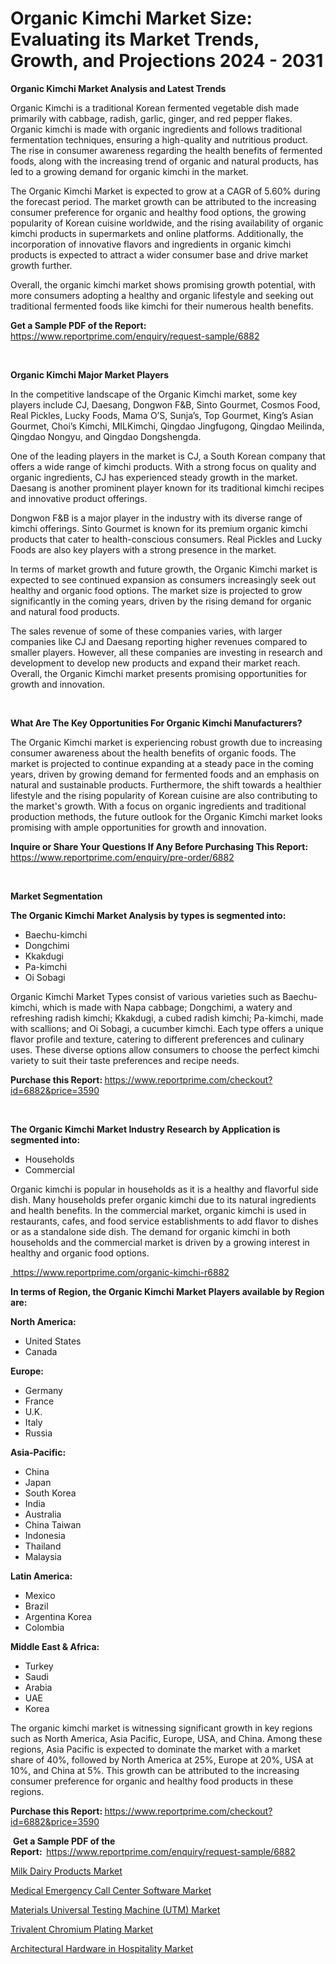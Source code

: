 <p><h1>Organic Kimchi Market Size: Evaluating its Market Trends, Growth, and Projections 2024 - 2031</h1></p><p><strong>Organic Kimchi Market Analysis and Latest Trends</strong></p>
<p><p>Organic Kimchi is a traditional Korean fermented vegetable dish made primarily with cabbage, radish, garlic, ginger, and red pepper flakes. Organic kimchi is made with organic ingredients and follows traditional fermentation techniques, ensuring a high-quality and nutritious product. The rise in consumer awareness regarding the health benefits of fermented foods, along with the increasing trend of organic and natural products, has led to a growing demand for organic kimchi in the market.</p><p>The Organic Kimchi Market is expected to grow at a CAGR of 5.60% during the forecast period. The market growth can be attributed to the increasing consumer preference for organic and healthy food options, the growing popularity of Korean cuisine worldwide, and the rising availability of organic kimchi products in supermarkets and online platforms. Additionally, the incorporation of innovative flavors and ingredients in organic kimchi products is expected to attract a wider consumer base and drive market growth further.</p><p>Overall, the organic kimchi market shows promising growth potential, with more consumers adopting a healthy and organic lifestyle and seeking out traditional fermented foods like kimchi for their numerous health benefits.</p></p>
<p><strong>Get a Sample PDF of the Report:&nbsp;</strong> <a href="https://www.reportprime.com/enquiry/request-sample/6882">https://www.reportprime.com/enquiry/request-sample/6882</a></p>
<p>&nbsp;</p>
<p><strong>Organic Kimchi Major Market Players</strong></p>
<p><p>In the competitive landscape of the Organic Kimchi market, some key players include CJ, Daesang, Dongwon F&B, Sinto Gourmet, Cosmos Food, Real Pickles, Lucky Foods, Mama O’S, Sunja’s, Top Gourmet, King’s Asian Gourmet, Choi’s Kimchi, MILKimchi, Qingdao Jingfugong, Qingdao Meilinda, Qingdao Nongyu, and Qingdao Dongshengda.</p><p>One of the leading players in the market is CJ, a South Korean company that offers a wide range of kimchi products. With a strong focus on quality and organic ingredients, CJ has experienced steady growth in the market. Daesang is another prominent player known for its traditional kimchi recipes and innovative product offerings.</p><p>Dongwon F&B is a major player in the industry with its diverse range of kimchi offerings. Sinto Gourmet is known for its premium organic kimchi products that cater to health-conscious consumers. Real Pickles and Lucky Foods are also key players with a strong presence in the market.</p><p>In terms of market growth and future growth, the Organic Kimchi market is expected to see continued expansion as consumers increasingly seek out healthy and organic food options. The market size is projected to grow significantly in the coming years, driven by the rising demand for organic and natural food products.</p><p>The sales revenue of some of these companies varies, with larger companies like CJ and Daesang reporting higher revenues compared to smaller players. However, all these companies are investing in research and development to develop new products and expand their market reach. Overall, the Organic Kimchi market presents promising opportunities for growth and innovation.</p></p>
<p>&nbsp;</p>
<p><strong>What Are The Key Opportunities For Organic Kimchi Manufacturers?</strong></p>
<p><p>The Organic Kimchi market is experiencing robust growth due to increasing consumer awareness about the health benefits of organic foods. The market is projected to continue expanding at a steady pace in the coming years, driven by growing demand for fermented foods and an emphasis on natural and sustainable products. Furthermore, the shift towards a healthier lifestyle and the rising popularity of Korean cuisine are also contributing to the market's growth. With a focus on organic ingredients and traditional production methods, the future outlook for the Organic Kimchi market looks promising with ample opportunities for growth and innovation.</p></p>
<p><strong>Inquire or Share Your Questions If Any Before Purchasing This Report:</strong> <a href="https://www.reportprime.com/enquiry/pre-order/6882">https://www.reportprime.com/enquiry/pre-order/6882</a></p>
<p>&nbsp;</p>
<p><strong>Market Segmentation</strong></p>
<p><strong>The Organic Kimchi Market Analysis by types is segmented into:</strong></p>
<p><ul><li>Baechu-kimchi</li><li>Dongchimi</li><li>Kkakdugi</li><li>Pa-kimchi</li><li>Oi Sobagi</li></ul></p>
<p><p>Organic Kimchi Market Types consist of various varieties such as Baechu-kimchi, which is made with Napa cabbage; Dongchimi, a watery and refreshing radish kimchi; Kkakdugi, a cubed radish kimchi; Pa-kimchi, made with scallions; and Oi Sobagi, a cucumber kimchi. Each type offers a unique flavor profile and texture, catering to different preferences and culinary uses. These diverse options allow consumers to choose the perfect kimchi variety to suit their taste preferences and recipe needs.</p></p>
<p><strong>Purchase this Report:&nbsp;</strong><a href="https://www.reportprime.com/checkout?id=6882&price=3590">https://www.reportprime.com/checkout?id=6882&price=3590</a></p>
<p>&nbsp;</p>
<p><strong>The Organic Kimchi Market Industry Research by Application is segmented into:</strong></p>
<p><ul><li>Households</li><li>Commercial</li></ul></p>
<p><p>Organic kimchi is popular in households as it is a healthy and flavorful side dish. Many households prefer organic kimchi due to its natural ingredients and health benefits. In the commercial market, organic kimchi is used in restaurants, cafes, and food service establishments to add flavor to dishes or as a standalone side dish. The demand for organic kimchi in both households and the commercial market is driven by a growing interest in healthy and organic food options.</p></p>
<p><a href="https://www.reportprime.com/organic-kimchi-r6882">&nbsp;https://www.reportprime.com/organic-kimchi-r6882</a></p>
<p><strong>In terms of Region, the Organic Kimchi Market Players available by Region are:</strong></p>
<p>
    <p> <strong> North America: </strong>
        <ul>
            <li>United States</li>
            <li>Canada</li>
        </ul>
        </p> 
    <p> <strong> Europe: </strong>
        <ul>
            <li>Germany</li>
            <li>France</li>
            <li>U.K.</li>
            <li>Italy</li>
            <li>Russia</li>
        </ul>
        </p> 
    <p> <strong> Asia-Pacific: </strong>
        <ul>
            <li>China</li>
            <li>Japan</li>
            <li>South Korea</li>
            <li>India</li>
            <li>Australia</li>
            <li>China Taiwan</li>
            <li>Indonesia</li>
            <li>Thailand</li>
            <li>Malaysia</li>
        </ul>
        </p> 
    <p> <strong> Latin America: </strong>
        <ul>
            <li>Mexico</li>
            <li>Brazil</li>
            <li>Argentina Korea</li>
            <li>Colombia</li>
        </ul>
        </p> 
    <p> <strong> Middle East & Africa: </strong>
        <ul>
            <li>Turkey</li>
            <li>Saudi</li>
            <li>Arabia</li>
            <li>UAE</li>
            <li>Korea</li>
        </ul>
    </p>
    </p>
<p><p>The organic kimchi market is witnessing significant growth in key regions such as North America, Asia Pacific, Europe, USA, and China. Among these regions, Asia Pacific is expected to dominate the market with a market share of 40%, followed by North America at 25%, Europe at 20%, USA at 10%, and China at 5%. This growth can be attributed to the increasing consumer preference for organic and healthy food products in these regions.</p></p>
<p><strong>Purchase this Report: </strong><a href="https://www.reportprime.com/checkout?id=6882&price=3590">https://www.reportprime.com/checkout?id=6882&price=3590</a></p>
<p>&nbsp;<strong>Get a Sample PDF of the Report:&nbsp;&nbsp;</strong><a href="https://www.reportprime.com/enquiry/request-sample/6882">https://www.reportprime.com/enquiry/request-sample/6882</a></p>
<p><strong></strong></p>
<p><p><a href="https://github.com/angelajermaine/Market-Research-Report-List-4/blob/main/milk-dairy-products-market.md">Milk Dairy Products Market</a></p><p><a href="https://www.linkedin.com/pulse/medical-emergency-call-center-software-market-research-report-97j4f">Medical Emergency Call Center Software Market</a></p><p><a href="https://www.linkedin.com/pulse/materials-universal-testing-machine-utm-market-global-share-griof">Materials Universal Testing Machine (UTM) Market</a></p><p><a href="https://issuu.com/reportprime-2/docs/trivalent-chromium-plating-market-size-2030.pptx">Trivalent Chromium Plating Market</a></p><p><a href="https://medium.com/@susanwest38/architectural-hardware-in-hospitality-market-size-share-trends-analysis-report-by-end-use-0e862484b6ff">Architectural Hardware in Hospitality Market</a></p></p>